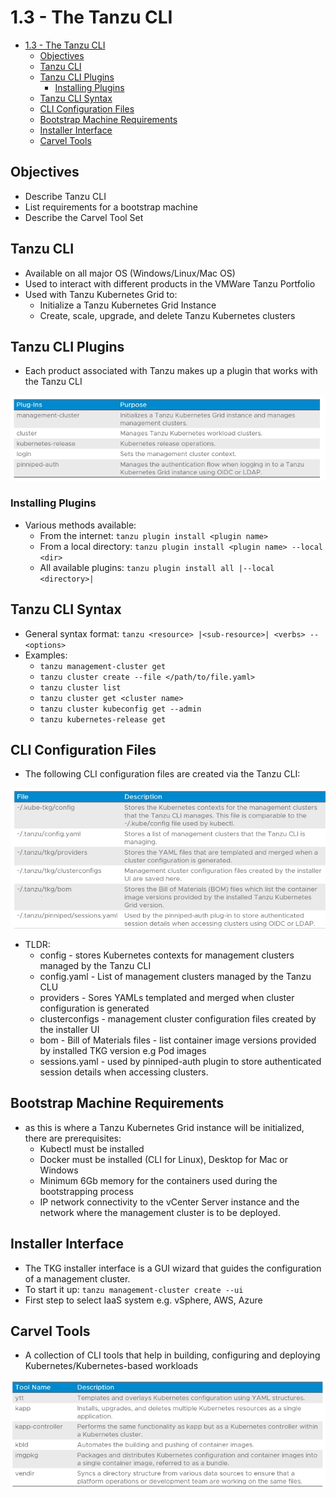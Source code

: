 # 1.3 - The Tanzu CLI

- [1.3 - The Tanzu CLI](#13---the-tanzu-cli)
  - [Objectives](#objectives)
  - [Tanzu CLI](#tanzu-cli)
  - [Tanzu CLI Plugins](#tanzu-cli-plugins)
    - [Installing Plugins](#installing-plugins)
  - [Tanzu CLI Syntax](#tanzu-cli-syntax)
  - [CLI Configuration Files](#cli-configuration-files)
  - [Bootstrap Machine Requirements](#bootstrap-machine-requirements)
  - [Installer Interface](#installer-interface)
  - [Carvel Tools](#carvel-tools)

## Objectives

- Describe Tanzu CLI
- List requirements for a bootstrap machine
- Describe the Carvel Tool Set

## Tanzu CLI

- Available on all major OS (Windows/Linux/Mac OS)
- Used to interact with different products in the VMWare Tanzu Portfolio
- Used with Tanzu Kubernetes Grid to:
  - Initialize a Tanzu Kubernetes Grid Instance
  - Create, scale, upgrade, and delete Tanzu Kubernetes clusters

## Tanzu CLI Plugins

- Each product associated with Tanzu makes up a plugin that works with the Tanzu CLI

![Untitled](img/tanzu-plugins.png)

### Installing Plugins

- Various methods available:
  - From the internet: `tanzu plugin install <plugin name>`
  - From a local directory: `tanzu plugin install <plugin name> --local <dir>`
  - All available plugins: `tanzu plugin install all |--local <directory>|`

## Tanzu CLI Syntax

- General syntax format: `tanzu <resource> |<sub-resource>| <verbs> --<options>`
- Examples:
  - `tanzu management-cluster get`
  - `tanzu cluster create --file </path/to/file.yaml>`
  - `tanzu cluster list`
  - `tanzu cluster get <cluster name>`
  - `tanzu cluster kubeconfig get --admin`
  - `tanzu kubernetes-release get`

## CLI Configuration Files

- The following CLI configuration files are created via the Tanzu CLI:

![Untitled](img/tanzu-config-files.png)

- TLDR:
  - config - stores Kubernetes contexts for management clusters managed by the Tanzu CLI
  - config.yaml - List of management clusters managed by the Tanzu CLU
  - providers - Sores YAMLs templated and merged when cluster configuration is generated
  - clusterconfigs - management cluster configuration files created by the installer UI
  - bom - Bill of Materials files - list container image versions provided by installed TKG version e.g Pod images
  - sessions.yaml - used by pinniped-auth plugin to store authenticated session details when accessing clusters.

## Bootstrap Machine Requirements

- as this is where a Tanzu Kubernetes Grid instance will be initialized, there are prerequisites:
  - Kubectl must be installed
  - Docker must be installed (CLI for Linux), Desktop for Mac or Windows
  - Minimum 6Gb memory for the containers used during the bootstrapping process
  - IP network connectivity to the vCenter Server instance and the network where the management cluster is to be deployed.

## Installer Interface

- The TKG installer interface is a GUI wizard that guides the configuration of a management cluster.
- To start it up: `tanzu management-cluster create --ui`
- First step to select IaaS system e.g. vSphere, AWS, Azure

## Carvel Tools

- A collection of CLI tools that help in building, configuring and deploying Kubernetes/Kubernetes-based workloads

![Untitled](img/cavel-tools.png)
